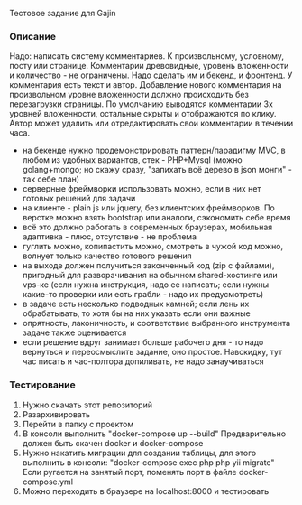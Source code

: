 Тестовое задание для Gajin


### Описание

Надо: написать систему комментариев. К произвольному, условному, посту или странице. Комментарии древовидные, уровень вложенности и количество - не ограничены. Надо сделать им и бекенд, и фронтенд. У комментария есть текст и автор. Добавление нового комментария на произвольном уровне вложенности должно происходить без перезагрузки страницы. По умолчанию выводятся комментарии 3х уровней вложенности, остальные скрыты и отображаются по клику. Автор может удалить или отредактировать свои комментарии в течении часа.
 
- на бекенде нужно продемонстрировать паттерн/парадигму MVC, в любом из удобных вариантов, стек - PHP+Mysql (можно golang+mongo; но скажу сразу, "запихать всё дерево в json монги" - так себе план)
- серверные фреймворки использовать можно, если в них нет готовых решений для задачи
- на клиенте - plain js или jquery, без клиентских фреймворков. По верстке можно взять bootstrap или аналоги, сэкономить себе время
- всё это должно работать в современных браузерах, мобильная адаптивка - плюс, отсутствие - не проблема
- гуглить можно, копипастить можно, смотреть в чужой код можно, волнует только качество готового решения
- на выходе должен получиться законченный код (zip с файлами), пригодный для разворачивания на обычном shared-хостинге или vps-ке (если нужна инструкция, надо ее написать; если нужны какие-то проверки или есть грабли - надо их предусмотреть)
- в задаче есть несколько подводных камней; если лень их обрабатывать, то хотя бы на них указать если они важные
- опрятность, лаконичность, и соответствие выбранного инструмента задаче также оценивается
- если решение вдруг занимает больше рабочего дня - то надо вернуться и переосмыслить задание, оно простое. Навскидку, тут час писать и час-полтора допиливать, не надо занаучиваться



### Тестирование
1. Нужно скачать этот репозиторий
2. Разархивировать
3. Перейти в папку с проектом
4. В консоли выполнить "docker-compose up --build"
Предварительно должен быть скачен docker и docker-compose
5. Нужно накатить миграции для создании таблицы, для этого выполнить в консоли:
"docker-compose exec php php yii migrate"
Если ругается на занятый порт, поменять порт в файле docker-compose.yml
6. Можно переходить в браузере на localhost:8000 и тестировать

